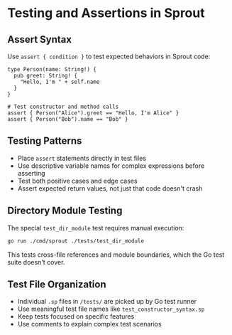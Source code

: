 # Testing and Assertions in Sprout

## Assert Syntax
Use `assert { condition }` to test expected behaviors in Sprout code:
```sprout
type Person(name: String!) {
  pub greet: String! {
    "Hello, I'm " + self.name
  }
}

# Test constructor and method calls
assert { Person("Alice").greet == "Hello, I'm Alice" }
assert { Person("Bob").name == "Bob" }
```

## Testing Patterns
- Place `assert` statements directly in test files
- Use descriptive variable names for complex expressions before asserting
- Test both positive cases and edge cases
- Assert expected return values, not just that code doesn't crash

## Directory Module Testing
The special `test_dir_module` test requires manual execution:
```bash
go run ./cmd/sprout ./tests/test_dir_module
```
This tests cross-file references and module boundaries, which the Go test suite doesn't cover.

## Test File Organization
- Individual `.sp` files in `/tests/` are picked up by Go test runner
- Use meaningful test file names like `test_constructor_syntax.sp`
- Keep tests focused on specific features
- Use comments to explain complex test scenarios
